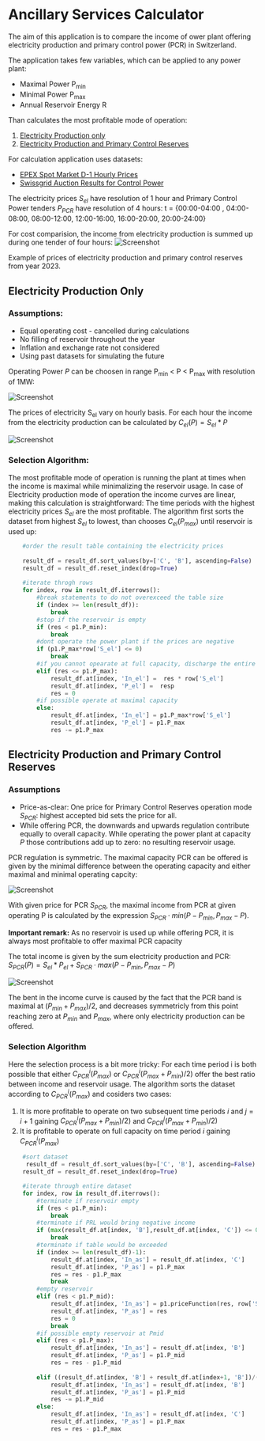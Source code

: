# Ancillary Services Calculator

The aim of this application is to compare the income of ower plant offering electricity production and primary control power (PCR) in Switzerland.

The application takes few variables, which can be applied to any power plant: 

- Maximal Power P<sub>min</sub>
- Minimal Power P<sub>max</sub>
- Annual Reservoir Energy R

Than calculates the most profitable mode of operation:

1. [Electricity Production only](#ElProd)
2. [Electricity Production and Primary Control Reserves](#PRL)

For calculation application uses datasets:
- [EPEX Spot Market D-1 Hourly Prices](https://transparency.entsoe.eu/transmission-domain/r2/dayAheadPrices/show?name=&defaultValue=true&viewType=TABLE&areaType=BZN&atch=false&dateTime.dateTime=02.12.2023+00:00|CET|DAY&biddingZone.values=CTY|10YCH-SWISSGRIDZ!BZN|10YCH-SWISSGRIDZ&resolution.values=PT60M&dateTime.timezone=CET_CEST&dateTime.timezone_input=CET+(UTC+1)+/+CEST+(UTC+2))
- [Swissgrid Auction Results for Control Power](https://www.swissgrid.ch/en/home/customers/topics/ancillary-services/tenders.html)

The electricity prices $S_{el}$ have resolution of 1 hour and Primary Control Power tenders $P_{PCR}$ have resolution of 4 hours: 
t = {00:00-04:00 , 04:00-08:00, 08:00-12:00, 12:00-16:00, 16:00-20:00, 20:00-24:00}

For cost comparision, the income from electricity production is summed up during one tender of four hours:
![Screenshot](FigurePlots/PriceComp.jpg)

Example of prices of electricity production and primary control reserves from year 2023. 


## Electricity Production Only <a name="ElProd"></a>

### Assumptions:
- Equal operating cost  - cancelled during calculations
- No filling of reservoir throughout the year
- Inflation and exchange rate not considered
- Using past datasets for simulating the future

Operating Power $P$ can be choosen in range P<sub>min</sub> < P < P<sub>max</sub> with resolution of 1MW: 

![Screenshot](FigurePlots/ElProd.png)

The prices of electricity S<sub>el</sub> vary on hourly basis. For each hour the income from the electricity production can be calculated by $C_{el}(P) = S_{el} * P$

![Screenshot](FigurePlots/ElIncome.png)

### Selection Algorithm: 
The most profitable mode of operation is running the plant at times when the income is maximal while minimalizing the reservoir usage. In case of Electricity production mode of operation the income curves are linear, making this calculation is straightforward: The time periods with the highest electricity prices $S_{el}$ are the most profitable. The algorithm first sorts the dataset from highest $S_{el}$ to lowest, than chooses $C_{el}(P_{max})$ until reservoir is used up: 

```python
    #order the result table containing the electricity prices
    
    result_df = result_df.sort_values(by=['C', 'B'], ascending=False)
    result_df = result_df.reset_index(drop=True)
    
    #iterate throgh rows
    for index, row in result_df.iterrows():
        #break statements to do not overexceed the table size
        if (index >= len(result_df)):
            break    
        #stop if the reservoir is empty
        if (res < p1.P_min):
            break
        #dont operate the power plant if the prices are negative 
        if (p1.P_max*row['S_el'] <= 0)
            break
        #if you cannot opearate at full capacity, discharge the entire reservoir 
        elif (res <= p1.P_max):
            result_df.at[index, 'In_el'] =  res * row['S_el'] 
            result_df.at[index, 'P_el'] =  resp
            res = 0
        #if possible operate at maximal capacity
        else:
            result_df.at[index, 'In_el'] = p1.P_max*row['S_el'] 
            result_df.at[index, 'P_el'] = p1.P_max
            res -= p1.P_max

```

## Electricity Production and Primary Control Reserves <a name="PRL"></a>

### Assumptions
- Price-as-clear: One price for Primary Control Reserves operation mode $S_{PCR}$: highest accepted bid sets the price for all.
- While offering PCR, the downwards and upwards regulation contribute equally to overall capacity. While operating the power plant at capacity $P$ those contributions add up to zero: no resulting reservoir usage.

PCR regulation is symmetric. The maximal capacity PCR can be offered  is given by the minimal difference between the operating capacity and either maximal and minimal operating capcity: 

![Screenshot](FigurePlots/PCRProd.png)

With given price for PCR $S_{PCR}$, the maximal income from PCR at given operating P is calculated by the expression $S_{PCR} \cdot min(P-P_{min}, P_{max}-P)$.

**Important remark:**
As no reservoir is used up while offering PCR, it is always most profitable to offer maximal PCR capacity

The total income is given by the sum electricity production and PCR: $S_{PCR}(P) =  S_{el} * P_{el} + S_{PCR} \cdot max(P-P_{min}, P_{max}-P)$


![Screenshot](FigurePlots/PRLIncome.png)

The bent in the income curve is caused by the fact that the PCR band is maximal at $(P_{min} + P_{max}) / 2$, and decreases symmetricly from this point reaching zero at $P_{min}$ and $P_{max}$, where only electricity production can be offered.

### Selection Algorithm

Here the selection process is a bit more tricky: For each time period i is both possible that either $C^i_{PCR}(P_{max})$ or  $C^i_{PCR}(P_{max} + P_{min})/2)$ offer the best ratio between income and reservoir usage. The algorithm sorts the dataset according to $C^i_{PCR}(P_{max})$ and cosiders two cases: 

1. It is more profitable to operate on two subsequent time periods $i$ and $j = i+1$ gaining $C^i_{PCR}(P_{max} + P_{min})/2)$ and $C^j_{PCR} (P_{max} + P_{min})/2)$ 
2. It is profitable to operate on full capacity on time period $i$ gaining $C^i_{PCR}(P_{max})$

```python
    #sort dataset
     result_df = result_df.sort_values(by=['C', 'B'], ascending=False)
    result_df = result_df.reset_index(drop=True)

    #iterate through entire dataset
    for index, row in result_df.iterrows():
        #terminate if reservoir empty
        if (res < p1.P_min):
            break
        #terminate if PRL would bring negative income
        if (max(result_df.at[index, 'B'],result_df.at[index, 'C']) <= 0):
            break
        #terminate if table would be exceeded
        if (index >= len(result_df)-1):
            result_df.at[index, 'In_as'] = result_df.at[index, 'C']
            result_df.at[index, 'P_as'] = p1.P_max
            res = res - p1.P_max
            break
        #empty reservoir
        elif (res < p1.P_mid):
            result_df.at[index, 'In_as'] = p1.priceFunction(res, row['S_el'], row['S_prl'])
            result_df.at[index, 'P_as'] = res
            res = 0
            break
        #if possible empty reservoir at Pmid
        elif (res < p1.P_max):
            result_df.at[index, 'In_as'] = result_df.at[index, 'B']
            result_df.at[index, 'P_as'] = p1.P_mid
            res = res - p1.P_mid
        
        elif ((result_df.at[index, 'B'] + result_df.at[index+1, 'B'])/(p1.P_max + p1.P_min) > (result_df.at[index, 'C'])/p1.P_max):
            result_df.at[index, 'In_as'] = result_df.at[index, 'B']
            result_df.at[index, 'P_as'] = p1.P_mid
            res -= p1.P_mid
        else:
            result_df.at[index, 'In_as'] = result_df.at[index, 'C']
            result_df.at[index, 'P_as'] = p1.P_max
            res = res - p1.P_max
```





